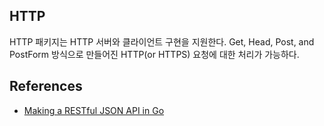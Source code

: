 ## HTTP

HTTP 패키지는 HTTP 서버와 클라이언트 구현을 지원한다. Get, Head, Post, and PostForm 방식으로 만들어진 HTTP(or HTTPS) 요청에 대한 처리가 가능하다.

## References

- [Making a RESTful JSON API in Go](http://thenewstack.io/make-a-restful-json-api-go/)
